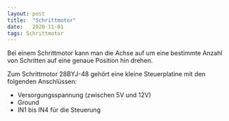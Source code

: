 ```yaml
---
layout: post
title:  "Schrittmotor"
date:   2020-11-01
tags: Schrittmotor 
---
```


Bei einem Schrittmotor kann man die  Achse auf um eine bestimmte Anzahl von Schritten auf eine genaue Position hin drehen.

Zum Schrittmotor 28BYJ-48 gehört eine kleine Steuerplatine mit den folgenden Anschlüssen:
* Versorgungsspannung (zwischen 5V und 12V)
* Ground
* IN1 bis IN4 für die Steuerung
